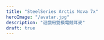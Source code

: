 ```yaml
---
title: "SteelSeries Arctis Nova 7x"
heroImage: "/avatar.jpg"
description: "遊戲用雙模電競耳麥"
draft: true
---
```

